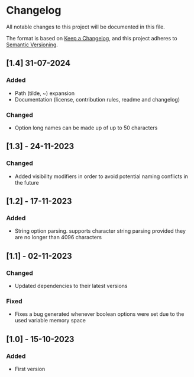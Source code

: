 # Changelog

All notable changes to this project will be documented in this file.

The format is based on [Keep a Changelog](https://keepachangelog.com/en/1.0.0/),
and this project adheres to [Semantic Versioning](https://semver.org/spec/v2.0.0.html).

## [1.4] 31-07-2024
### Added
* Path (tilde, ~) expansion
* Documentation (license, contribution rules, readme and changelog)

### Changed
* Option long names can be made up of up to 50 characters


## [1.3] - 24-11-2023
### Changed
* Added visibility modifiers in order to avoid potential naming conflicts in the future


## [1.2] - 17-11-2023
### Added
* String option parsing. supports character string parsing provided they are no longer than 4096 characters


## [1.1] - 02-11-2023
### Changed
* Updated dependencies to their latest versions

### Fixed
* Fixes a bug generated whenever boolean options were set due to the used variable memory space


## [1.0] - 15-10-2023
### Added
* First version
